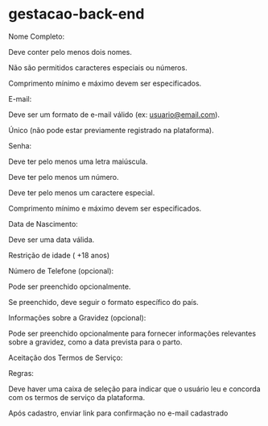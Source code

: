 # gestacao-back-end
Nome Completo:

Deve conter pelo menos dois nomes.

Não são permitidos caracteres especiais ou números.

Comprimento mínimo e máximo devem ser especificados.

E-mail:

Deve ser um formato de e-mail válido (ex: usuario@email.com).

Único (não pode estar previamente registrado na plataforma).

Senha:

Deve ter pelo menos uma letra maiúscula.

Deve ter pelo menos um número.

Deve ter pelo menos um caractere especial.

Comprimento mínimo e máximo devem ser especificados.

Data de Nascimento:

Deve ser uma data válida.

Restrição de idade ( +18 anos)

Número de Telefone (opcional):

Pode ser preenchido opcionalmente.

Se preenchido, deve seguir o formato específico do país.

Informações sobre a Gravidez (opcional):

Pode ser preenchido opcionalmente para fornecer informações relevantes sobre a gravidez, como a data prevista para o parto.

Aceitação dos Termos de Serviço:

Regras:

Deve haver uma caixa de seleção para indicar que o usuário leu e concorda com os termos de serviço da plataforma.

Após cadastro, enviar link para confirmação no e-mail cadastrado

